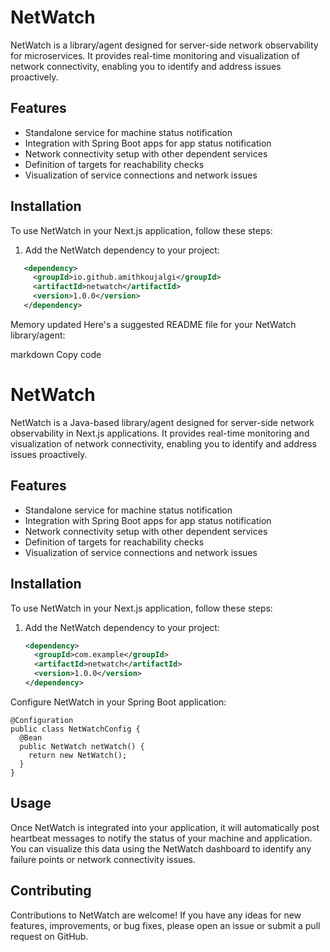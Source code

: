 # NetWatch

NetWatch is a library/agent designed for server-side network observability for microservices. It provides real-time monitoring and visualization of network connectivity, enabling you to identify and address issues proactively.

## Features

- Standalone service for machine status notification
- Integration with Spring Boot apps for app status notification
- Network connectivity setup with other dependent services
- Definition of targets for reachability checks
- Visualization of service connections and network issues

## Installation

To use NetWatch in your Next.js application, follow these steps:

1. Add the NetWatch dependency to your project:

```xml
   <dependency>
     <groupId>io.github.amithkoujalgi</groupId>
     <artifactId>netwatch</artifactId>
     <version>1.0.0</version>
   </dependency>
```


Memory updated
Here's a suggested README file for your NetWatch library/agent:

markdown
Copy code
# NetWatch

NetWatch is a Java-based library/agent designed for server-side network observability in Next.js applications. It provides real-time monitoring and visualization of network connectivity, enabling you to identify and address issues proactively.

## Features

- Standalone service for machine status notification
- Integration with Spring Boot apps for app status notification
- Network connectivity setup with other dependent services
- Definition of targets for reachability checks
- Visualization of service connections and network issues

## Installation

To use NetWatch in your Next.js application, follow these steps:

1. Add the NetWatch dependency to your project:

   ```xml
   <dependency>
     <groupId>com.example</groupId>
     <artifactId>netwatch</artifactId>
     <version>1.0.0</version>
   </dependency>
   
Configure NetWatch in your Spring Boot application:

```
@Configuration
public class NetWatchConfig {
  @Bean
  public NetWatch netWatch() {
    return new NetWatch();
  }
}
```

## Usage
Once NetWatch is integrated into your application, it will automatically post heartbeat messages to notify the status of your machine and application. 
You can visualize this data using the NetWatch dashboard to identify any failure points or network connectivity issues.

## Contributing
Contributions to NetWatch are welcome! If you have any ideas for new features, improvements, or bug fixes, please open an issue or submit a pull request on GitHub.


